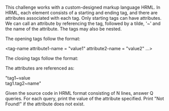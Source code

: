 This challenge works with a custom-designed markup language HRML. In HRML, each element consists of a starting and ending tag, and there are attributes associated with each tag. Only starting tags can have attributes. We can call an attribute by referencing the tag, followed by a tilde, '~' and the name of the attribute. The tags may also be nested.

The opening tags follow the format:

<tag-name attribute1-name = "value1" attribute2-name = "value2" ...>

The closing tags follow the format:

</tag-name>

The attributes are referenced as:

"tag1~value  
tag1.tag2~name"

Given the source code in HRML format consisting of N lines, answer Q queries. For each query, print the value of the attribute specified. Print "Not Found!" if the attribute does not exist.
